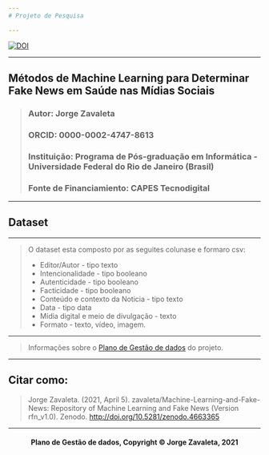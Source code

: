 ```yaml
---
# Projeto de Pesquisa

---
```

[![DOI](https://zenodo.org/badge/DOI/10.5281/zenodo.4663365.svg)](https://doi.org/10.5281/zenodo.4663365)

---
## Métodos de Machine Learning para Determinar Fake News em Saúde nas Mídias Sociais
> ### Autor: Jorge Zavaleta
> ### ORCID: 0000-0002-4747-8613
> ### Instituição: Programa de Pós-graduação em Informática - Universidade Federal do Rio de Janeiro (Brasil)
> ### Fonte de Financiamiento: CAPES Tecnodigital

---
## Dataset
---
> O dataset esta composto por as seguites colunase e formaro csv:
> - Editor/Autor - tipo texto
> - Intencionalidade - tipo booleano
> - Autenticidade - tipo booleano
> - Facticidade - tipo booleano
> - Conteúdo e contexto da Noticia - tipo texto
> - Data - tipo data
> - Mídia digital e meio de divulgação - texto
> - Formato - texto, vídeo, imagem.

---
> Informações sobre o [Plano de Gestão de dados](pgd.md) do projeto.

---
## Citar como:

> Jorge Zavaleta. (2021, April 5). zavaleta/Machine-Learning-and-Fake-News: Repository of Machine Learning and Fake News (Version rfn_v1.0). Zenodo. http://doi.org/10.5281/zenodo.4663365

---
#### <center>Plano de Gestão de dados,  Copyright &copy;  Jorge Zavaleta, 2021</center>